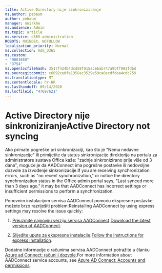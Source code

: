 ```yaml
---
title: Active Directory nije sinkroniziranje
ms.author: pebaum
author: pebaum
manager: mnirkhe
ms.audience: Admin
ms.topic: article
ms.service: o365-administration
ROBOTS: NOINDEX, NOFOLLOW
localization_priority: Normal
ms.collection: Adm_O365
ms.custom:
- "9001688"
- "3754"
ms.openlocfilehash: 3517f424b4dcd89f915acebab747a9bff993fdbd
ms.sourcegitcommit: c6692ce0fa1358ec3529e59ca0ecdfdea4cdc759
ms.translationtype: MT
ms.contentlocale: hr-HR
ms.lasthandoff: 09/14/2020
ms.locfileid: "47697621"
---
```

# <a name="active-directory-not-syncing"></a><span data-ttu-id="c918e-102">Active Directory nije sinkroniziranje</span><span class="sxs-lookup"><span data-stu-id="c918e-102">Active Directory not syncing</span></span>

<span data-ttu-id="c918e-103">Ako primate pogreške pri sinkronizaciji, kao što je "Nema nedavne sinkronizacije" ili primijetite da status sinkronizacije direktorija na portalu za administratore sustava Office kaže: "zadnje sinkronizirano prije više od 3 dana", moguće je da AADConnect ima pogrešne postavke ili nedovoljne dozvole za izvođenje sinkronizacije.</span><span class="sxs-lookup"><span data-stu-id="c918e-103">If you are receiving synchronization errors, such as "no recent synchronization," or notice the directory synchronization status in the Office admin portal says, "Last synced more than 3 days ago," it may be that AADConnect has incorrect settings or insufficient permissions to perform a synchronization.</span></span>  

<span data-ttu-id="c918e-104">Ponovnim instalacijom servisa AADConnect pomoću ekspresne postavke možete brzo razriješiti problem:</span><span class="sxs-lookup"><span data-stu-id="c918e-104">Reinstalling AADConnect by using express settings may resolve the issue quickly:</span></span>

1. <span data-ttu-id="c918e-105">[Preuzmite najnoviju verziju servisa AADConnect](https://go.microsoft.com/fwlink/?LinkId=615771).</span><span class="sxs-lookup"><span data-stu-id="c918e-105">[Download the latest version of AADConnect](https://go.microsoft.com/fwlink/?LinkId=615771).</span></span>

2. <span data-ttu-id="c918e-106">[Slijedite upute za ekspresne instalacije](https://docs.microsoft.com/azure/active-directory/hybrid/how-to-connect-install-express).</span><span class="sxs-lookup"><span data-stu-id="c918e-106">[Follow the instructions for express installation](https://docs.microsoft.com/azure/active-directory/hybrid/how-to-connect-install-express).</span></span>

<span data-ttu-id="c918e-107">Dodatne informacije o računima servisa AADConnect potražite u članku [Azure ad Connect: računi i dozvole](https://docs.microsoft.com/azure/active-directory/hybrid/reference-connect-accounts-permissions).</span><span class="sxs-lookup"><span data-stu-id="c918e-107">For more information about AADConnect service accounts, see [Azure AD Connect: Accounts and permissions](https://docs.microsoft.com/azure/active-directory/hybrid/reference-connect-accounts-permissions).</span></span>
